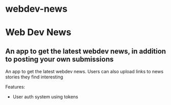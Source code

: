 # webdev-news

<h1> Web Dev News </h1>

<h2> An app to get the latest webdev news, in addition to posting your own submissions</h2>
<p>
  An app to get the latest webdev news. Users can also upload links to news stories they find interesting
</p>

<p>Features:</p>
<ul>
  <li>User auth system using tokens</li>
</ul>
